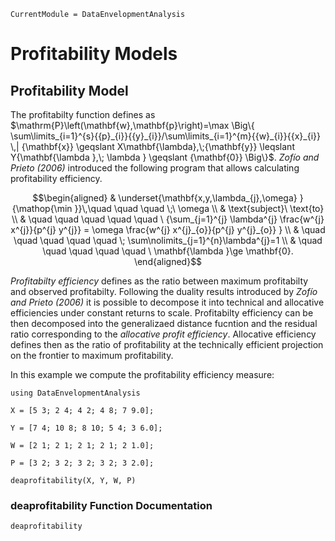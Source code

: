 ```@meta
CurrentModule = DataEnvelopmentAnalysis
```

# Profitability Models

## Profitability Model

The profitabilty function defines as $\mathrm{P}\left(\mathbf{w},\mathbf{p}\right)=\max \Big\{ \sum\limits_{i=1}^{s}{{p}_{i}}{{y}_{i}}/\sum\limits_{i=1}^{m}{{w}_{i}}{{x}_{i}} \,|  {\mathbf{x}} \geqslant X\mathbf{\lambda},\;{\mathbf{y}} \leqslant Y{\mathbf{\lambda },\; \lambda } \geqslant {\mathbf{0}} \Big\}$. *Zofío and Prieto (2006)* introduced the following program that allows calculating profitability efficiency.
```math
\begin{aligned}
 & \underset{\mathbf{x,y,\lambda_{j},\omega} }{\mathop{\min }}\,\quad \quad \quad \;\ \omega  \\
 & \text{subject}\ \text{to} \\
 & \quad \quad \quad \quad \quad \ {\sum_{j=1}^{j} \lambda^{j} \frac{w^{j} x^{j}}{p^{j} y^{j}} = \omega \frac{w^{j} x^{j}_{o}}{p^{j} y^{j}_{o}} } \\
 & \quad \quad \quad \quad \quad  \; \sum\nolimits_{j=1}^{n}\lambda^{j}=1 \\
 & \quad \quad \quad \quad \quad \ \mathbf{\lambda }\ge \mathbf{0}. 
\end{aligned}
```
*Profitabilty efficiency* defines as the ratio between maximum profitabilty and observed profitabilty. Following the duality results introduced by *Zofío and Prieto (2006)* it is possible to decompose it into technical and allocative efficiencies under constant returns to scale. Profitabilty efficiency can be then decomposed into the generalizaed distance fucntion and the residual ratio corresponding to the *allocative profit efficiency*. Allocative efficiency defines then as the ratio of profitability at the technically efficient projection on the frontier to maximum profitability.

In this example we compute the profitability efficiency measure:
```@example profitability
using DataEnvelopmentAnalysis

X = [5 3; 2 4; 4 2; 4 8; 7 9.0];

Y = [7 4; 10 8; 8 10; 5 4; 3 6.0];

W = [2 1; 2 1; 2 1; 2 1; 2 1.0];

P = [3 2; 3 2; 3 2; 3 2; 3 2.0];

deaprofitability(X, Y, W, P)
```

### deaprofitability Function Documentation

```@docs
deaprofitability
```
